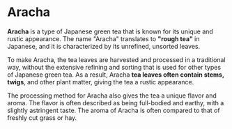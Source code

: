 # Aracha

**Aracha** is a type of Japanese green tea that is known for its unique and rustic appearance. The name "Aracha" translates to **"rough tea"** in Japanese, and it is characterized by its unrefined, unsorted leaves.

To make Aracha, the tea leaves are harvested and processed in a traditional way, without the extensive refining and sorting that is used for other types of Japanese green tea. As a result, Aracha **tea leaves often contain stems, twigs**, and other plant matter, giving the tea a rustic appearance.

The processing method for Aracha also gives the tea a unique flavor and aroma. The flavor is often described as being full-bodied and earthy, with a slightly astringent taste. The aroma of Aracha is often compared to that of freshly cut grass or hay.
